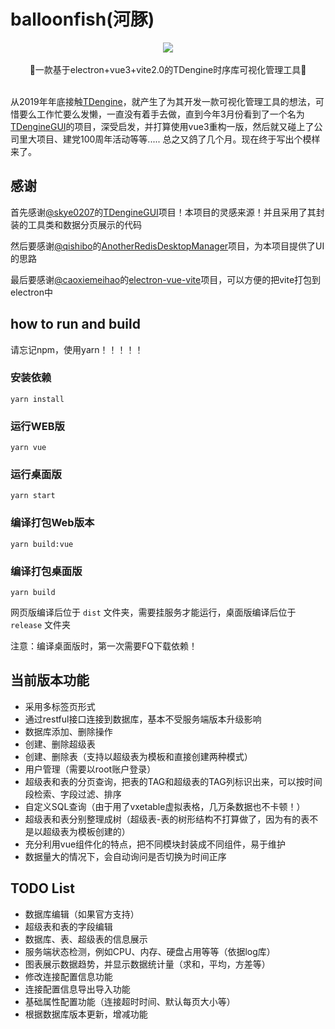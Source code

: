 # balloonfish(河豚)

<div align="center">
<img src="https://www.hualigs.cn/image/60eff6950916d.jpg"/>
</div>
<br/>
<div align="center">
🚀一款基于electron+vue3+vite2.0的TDengine时序库可视化管理工具🚀
</div>
<br/>

从2019年年底接触[TDengine](https://github.com/taosdata/TDengine)，就产生了为其开发一款可视化管理工具的想法，可惜要么工作忙要么发懒，一直没有着手去做，直到今年3月份看到了一个名为[TDengineGUI](https://github.com/skye0207/TDengineGUI)的项目，深受启发，并打算使用vue3重构一版，然后就又碰上了公司里大项目、建党100周年活动等等..... 总之又鸽了几个月。现在终于写出个模样来了。

## 感谢

首先感谢[@skye0207](https://github.com/skye0207)的[TDengineGUI](https://github.com/skye0207/TDengineGUI)项目！本项目的灵感来源！并且采用了其封装的工具类和数据分页展示的代码

然后要感谢[@qishibo](https://github.com/qishibo)的[AnotherRedisDesktopManager](https://github.com/qishibo/AnotherRedisDesktopManager)项目，为本项目提供了UI的思路

最后要感谢[@caoxiemeihao](https://github.com/caoxiemeihao)的[electron-vue-vite](https://github.com/caoxiemeihao/electron-vue-vite)项目，可以方便的把vite打包到electron中

## how to run and build

请忘记npm，使用yarn！！！！！

### 安装依赖

```
yarn install
```

### 运行WEB版

```
yarn vue
```

### 运行桌面版

```
yarn start
```

### 编译打包Web版本

```
yarn build:vue
```

### 编译打包桌面版

```
yarn build
```

网页版编译后位于 `dist` 文件夹，需要挂服务才能运行，桌面版编译后位于 `release` 文件夹

注意：编译桌面版时，第一次需要FQ下载依赖！

## 当前版本功能

* 采用多标签页形式
* 通过restful接口连接到数据库，基本不受服务端版本升级影响
* 数据库添加、删除操作
* 创建、删除超级表
* 创建、删除表（支持以超级表为模板和直接创建两种模式）
* 用户管理（需要以root账户登录）
* 超级表和表的分页查询，把表的TAG和超级表的TAG列标识出来，可以按时间段检索、字段过滤、排序
* 自定义SQL查询（由于用了vxetable虚拟表格，几万条数据也不卡顿！）
* 超级表和表分别整理成树（超级表-表的树形结构不打算做了，因为有的表不是以超级表为模板创建的）
* 充分利用vue组件化的特点，把不同模块封装成不同组件，易于维护
* 数据量大的情况下，会自动询问是否切换为时间正序

## TODO List

* 数据库编辑（如果官方支持）
* 超级表和表的字段编辑
* 数据库、表、超级表的信息展示
* 服务端状态检测，例如CPU、内存、硬盘占用等等（依据log库）
* 图表展示数据趋势，并显示数据统计量（求和，平均，方差等）
* 修改连接配置信息功能
* 连接配置信息导出导入功能
* 基础属性配置功能（连接超时时间、默认每页大小等）
* 根据数据库版本更新，增减功能

